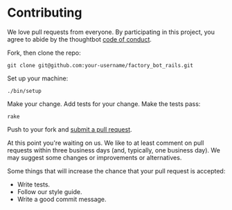 # Contributing

We love pull requests from everyone. By participating in this project, you
agree to abide by the thoughtbot [code of conduct].

[code of conduct]: https://thoughtbot.com/open-source-code-of-conduct

Fork, then clone the repo:

    git clone git@github.com:your-username/factory_bot_rails.git

Set up your machine:

    ./bin/setup

Make your change. Add tests for your change. Make the tests pass:

    rake

Push to your fork and [submit a pull request][pr].

[pr]: https://github.com/Reaction-Space-Explorer/reac-space-exp/pulls

At this point you're waiting on us. We like to at least comment on pull requests
within three business days (and, typically, one business day). We may suggest
some changes or improvements or alternatives.

Some things that will increase the chance that your pull request is accepted:

* Write tests.
* Follow our style guide.
* Write a good commit message.
